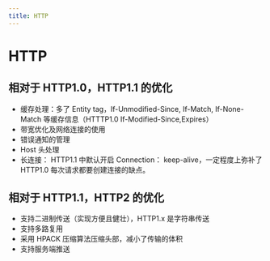```yaml
---
title: HTTP
---
```


# HTTP

## 相对于 HTTP1.0，HTTP1.1 的优化

- 缓存处理：多了 Entity tag，If-Unmodified-Since, If-Match, If-None-Match 等缓存信息（HTTTP1.0 If-Modified-Since,Expires）
- 带宽优化及网络连接的使用
- 错误通知的管理
- Host 头处理
- 长连接： HTTP1.1 中默认开启 Connection： keep-alive，一定程度上弥补了 HTTP1.0 每次请求都要创建连接的缺点。

## 相对于 HTTP1.1，HTTP2 的优化

- 支持二进制传送（实现方便且健壮），HTTP1.x 是字符串传送
- 支持多路复用
- 采用 HPACK 压缩算法压缩头部，减小了传输的体积
- 支持服务端推送
